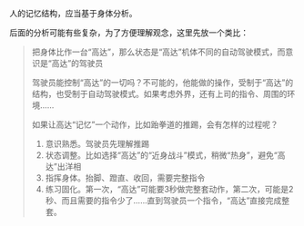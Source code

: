人的记忆结构，应当基于身体分析。

后面的分析可能有些复杂，为了方便理解观念，这里先放一个类比：

> 把身体比作一台“高达”，那么状态是“高达”机体不同的自动驾驶模式，而意识是“高达”的驾驶员
>
> 驾驶员能控制“高达”的一切吗？不可能的，他能做的操作，受制于“高达”的结构，也受制于自动驾驶模式。如果考虑外界，还有上司的指令、周围的环境……
>
> 如果让高达“记忆”一个动作，比如跆拳道的推踢，会有怎样的过程呢？
>
> 1. 意识熟悉。驾驶员先理解推踢
> 2. 状态调整。比如选择“高达”的“近身战斗”模式，稍微“热身”，避免“高达”出洋相
> 3. 指挥身体。抬脚、蹬直、收回，需要完整指令
> 4. 练习固化。第一次，“高达”可能要3秒做完整套动作，第二次，可能是2秒、而且需要的指令少了……直到驾驶员一个指令，“高达”直接完成整套。


<!--TODO: 补充心理学理论-->
